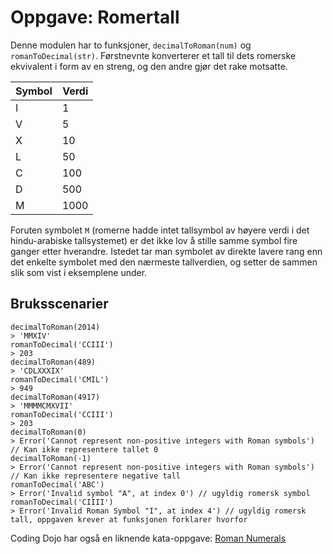 # Oppgave: Romertall

Denne modulen har to funksjoner, `decimalToRoman(num)` og `romanToDecimal(str)`. Førstnevnte konverterer et tall til dets romerske ekvivalent i form av en streng, og den andre gjør det rake motsatte.

Symbol | Verdi
---- | ----
I | 1
V | 5
X | 10
L | 50
C | 100
D | 500
M | 1000

Foruten symbolet `M` (romerne hadde intet tallsymbol av høyere verdi i det hindu-arabiske tallsystemet) er det ikke lov å stille samme symbol fire ganger etter hverandre. Istedet tar man symbolet av direkte lavere rang enn det enkelte symbolet med den nærmeste tallverdien, og setter de sammen slik som vist i eksemplene under.

## Bruksscenarier
```
decimalToRoman(2014)
> 'MMXIV'
romanToDecimal('CCIII')
> 203
decimalToRoman(489)
> 'CDLXXXIX'
romanToDecimal('CMIL')
> 949
decimalToRoman(4917)
> 'MMMMCMXVII'
romanToDecimal('CCIII')
> 203
decimalToRoman(0)
> Error('Cannot represent non-positive integers with Roman symbols') // Kan ikke representere tallet 0
decimalToRoman(-1)
> Error('Cannot represent non-positive integers with Roman symbols') // Kan ikke representere negative tall
romanToDecimal('ABC')
> Error('Invalid symbol "A", at index 0') // ugyldig romersk symbol
romanToDecimal('CIIII')
> Error('Invalid Roman Symbol "I", at index 4') // ugyldig romersk tall, oppgaven krever at funksjonen forklarer hvorfor
```

Coding Dojo har også en liknende kata-oppgave: [Roman Numerals](https://codingdojo.org/kata/RomanNumerals/)
